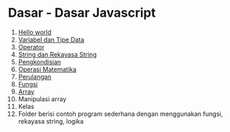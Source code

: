 # Dasar - Dasar Javascript

1. [Hello world](001_hello_world_/)
2. [Variabel dan Tipe Data](002_variable_datatype/)
3. [Operator](003_operator/)
4. [String dan Rekayasa String](004_string_and_string_manipulation/)
5. [Pengkondisian](005_conditioning/)
6. [Operasi Matematika](006_arithmetic_operation/)
7. [Perulangan](007_looping/)
8. [Fungsi](008_looping/)
9. [Array](009_array/)
10. Manipulasi array
11. Kelas
12. Folder berisi contoh program sederhana dengan menggunakan fungsi, rekayasa string, logika
